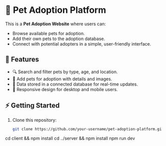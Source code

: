 # 🐾 Pet Adoption Platform  

This is a **Pet Adoption Website** where users can:  
- Browse available pets for adoption.  
- Add their own pets to the adoption database.  
- Connect with potential adopters in a simple, user-friendly interface.  

## 🚀 Features  
- 🔍 Search and filter pets by type, age, and location.  
- 🐶 Add pets for adoption with details and images.  
- 💾 Data stored in a connected database for real-time updates.  
- 📱 Responsive design for desktop and mobile users.



## ⚡ Getting Started  
1. Clone this repository:  
   ```bash
   git clone https://github.com/your-username/pet-adoption-platform.git
cd client && npm install
cd ../server && npm install
npm run dev
